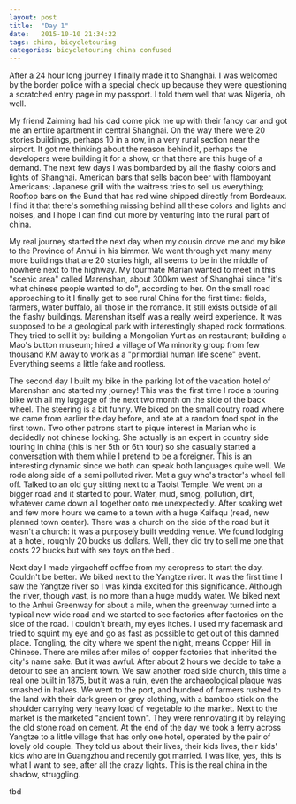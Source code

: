 ```yaml
---
layout: post
title:  "Day 1"
date:   2015-10-10 21:34:22
tags: china, bicycletouring
categories: bicycletouring china confused
---
```

After a 24 hour long journey I finally made it to Shanghai. I was
welcomed by the border police with a special check up because they were
questioning a scratched entry page in my passport. I told them well that
was Nigeria, oh well. 


My friend Zaiming had his dad come pick me up with their fancy car and
got me an entire apartment in central Shanghai. On the way there were 20
stories buildings, perhaps 10 in a row, in a very rural section near the
airport. It got me thinking about the reason behind it, perhaps the
developers were building it for a show, or that there are this huge of a
demand. The next few days I was bombarded by all the flashy colors and
lights of Shanghai. American bars that sells bacon beer with flamboyant
Americans; Japanese grill with the waitress tries to sell us everything;
Rooftop bars on the Bund that has red wine shipped directly from
Bordeaux. I find it that there's something missing behind all these
colors and lights and noises, and I hope I can find out more by
venturing into the rural part of china.

My real journey started the next day when my cousin drove me and my bike
to the Province of Anhui in his bimmer. We went through yet many many
more buildings that are 20 stories high, all seems to be in the middle
of nowhere next to the highway. My tourmate Marian wanted to meet in
this "scenic area" called Marenshan, about 300km west of Shanghai since
"it's what chinese people wanted to do", according to her. On the small
road approaching to it I finally get to see rural China for the first
time: fields, farmers, water buffalo, all those in the romance. It still
exists outside of all the flashy buildings. Marenshan itself was a
really weird experience. It was supposed to be a geological park with
interestingly shaped rock formations. They tried to sell it by: building
a Mongolian Yurt as an restaurant; building a Mao's button museum; hired
a village of Wa minority group from few thousand KM away to work as a
"primordial human life scene" event. Everything seems a little fake and
rootless.

The second day I built my bike in the parking lot of the vacation hotel
of Marenshan and started my journey! This was the first time I rode a
touring bike with all my luggage of the next two month on the side of
the back wheel. The steering is a bit funny. We biked on the small
coutry road where we came from earlier the day before, and ate at a
random food spot in the first town. Two other patrons start to pique
interest in Marian who is decidedly not chinese looking. She actually is
an expert in country side touring in china (this is her 5th or 6th tour)
so she casually started a conversation with them while I pretend to be a
foreigner. This is an interesting dynamic since we both can speak both
languages quite well. We rode along side of a semi polluted river. Met a
guy who's tractor's wheel fell off. Talked to an old guy sitting next to
a Taoist Temple. We went on a bigger road and it started to pour. Water,
mud, smog, pollution, dirt, whatever came down all together onto me
unexpectedly. After soaking wet and few more hours we came to a town
with a huge Kaifaqu (read, new planned town center). There was a church
on the side of the road but it wasn't a church: it was a purposely built
wedding venue. We found lodging at a hotel, roughly 20 bucks us dollars.
Well, they did try to sell me one that costs 22 bucks but with sex toys
on the bed..

Next day I made yirgacheff coffee from my aeropress to start the day.
Couldn't be better. We biked next to the Yangtze river. It was the first
time I saw the Yangtze river so I was kinda excited for this
significance. Although the river, though vast, is no more than a huge
muddy water. We biked next to the Anhui Greenway for about a mile, when
the greenway turned into a typical new wide road and we started to see
factories after factories on the side of the road. I couldn't breath, my
eyes itches. I used my facemask and tried to squint my eye and go as
fast as possible to get out of this damned place. Tongling, the city
where we spent the night, means Copper Hill in Chinese. There are miles
after miles of copper factories that inherited the city's name sake. But
it was awful. After about 2 hours we decide to take a detour to see an
ancient town. We saw another road side church, this time a real one
built in 1875, but it was a ruin, even the archaeological plaque was
smashed in halves. We went to the port, and hundred of farmers rushed to
the land with their dark green or grey clothing, with a bamboo stick on
the shoulder carrying very heavy load of vegetable to the market. Next
to the market is the marketed "ancient town". They were rennovating it
by relaying the old stone road on cement. At the end of the day we took
a ferry across Yangtze to a little village that has only one hotel,
operated by the pair of lovely old couple. They told us about their
lives, their kids lives, their kids' kids who are in Guangzhou and
recently got married. I was like, yes, this is what I want to see, after
all the crazy lights. This is the real china in the shadow, struggling.

tbd
